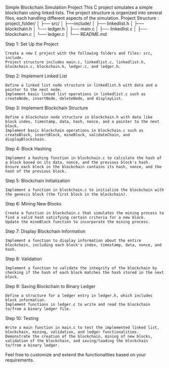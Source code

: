 Simple Blockchain Simulation Project
This C project simulates a simple blockchain using linked lists. The project structure is organized into several files, each handling different aspects of the simulation.
Project Structure : 
project_folder/
│
├── src/
│   ├──include/
│      ├── linkedlist.h
│      ├── blockchain.h
│      └── ledger.h
│   ├── main.c
│   ├── linkedlist.c
│   ├── blockchain.c
│   └── ledger.c
│
└── README.md

Step 1: Set Up the Project

    Create a new C project with the following folders and files: src, include.
    Project structure includes main.c, linkedlist.c, linkedlist.h, blockchain.c, blockchain.h, ledger.c, and ledger.h.

Step 2: Implement Linked List

    Define a linked list node structure in linkedlist.h with data and a pointer to the next node.
    Implement basic linked list operations in linkedlist.c such as createNode, insertNode, deleteNode, and displayList.

Step 3: Implement Blockchain Structure

    Define a blockchain node structure in blockchain.h with data like block index, timestamp, data, hash, nonce, and a pointer to the next block.
    Implement basic blockchain operations in blockchain.c such as createBlock, insertBlock, mineBlock, validateChain, and displayBlockchain.

Step 4: Block Hashing

    Implement a hashing function in blockchain.c to calculate the hash of a block based on its data, nonce, and the previous block's hash.
    Ensure each block in the blockchain contains its hash, nonce, and the hash of the previous block.

Step 5: Blockchain Initialization

    Implement a function in blockchain.c to initialize the blockchain with the genesis block (the first block in the blockchain).

Step 6: Mining New Blocks

    Create a function in blockchain.c that simulates the mining process to find a valid hash satisfying certain criteria for a new block.
    Update the mineBlock function to incorporate the mining process.

Step 7: Display Blockchain Information

    Implement a function to display information about the entire blockchain, including each block's index, timestamp, data, nonce, and hash.

Step 8: Validation

    Implement a function to validate the integrity of the blockchain by checking if the hash of each block matches the hash stored in the next block.

Step 9: Saving Blockchain to Binary Ledger

    Define a structure for a ledger entry in ledger.h, which includes block information.
    Implement functions in ledger.c to write and read the blockchain to/from a binary ledger file.

Step 10: Testing

    Write a main function in main.c to test the implemented linked list, blockchain, mining, validation, and ledger functionalities.
    Demonstrate the creation of the blockchain, mining of new blocks, validation of the blockchain, and saving/loading the blockchain to/from a binary ledger.

Feel free to customize and extend the functionalities based on your requirements.
